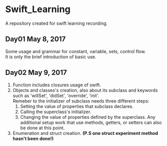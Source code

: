# Swift_Learning
A repository created for swift learning recording.

## Day01 May 8, 2017
Some usage and grammar for constant, variable, sets, control flow.     
It is only the brief introduction of basic use.

## Day02 May 9, 2017
1. Function includes closures usage of swift.
2. Objects and classes's creation, also about its subclass and keywords such as 'willSet', 'didSet', 'override', 'init'.    
Remeber to the initializer of subclass needs three different steps:    
	1. Setting the value of properties that subclass declares.
	2. Calling the superclass's initializer.
	3. Changing the value of properties defined by the superclass. Any additional setup work that use methods, getters, or setters can also be done at this point.
3. Enumeration and struct creation.	**(P.S one struct experiment method hasn't been done!)**